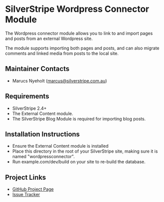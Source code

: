 # SilverStripe Wordpress Connector Module

The Wordpress connector module allows you to link to and import pages and posts
from an external Wordpress site.

The module supports importing both pages and posts, and can also migrate comments
and linked media from posts to the local site.

## Maintainer Contacts
*  Marucs Nyeholt (<marcus@silverstripe.com.au>)

## Requirements
*  SilverStripe 2.4+
*  The External Content module.
*  The SilverStripe Blog Module is required for importing blog posts.

## Installation Instructions
*  Ensure the External Content module is installed
*  Place this directory in the root of your SilverStripe site, making sure it
   is named "wordpressconnector".
*  Run example.com/dev/build on your site to re-build the database.

## Project Links
*  [GitHub Project Page](https://github.com/ajshort/silverstripe-wordpressconnector)
*  [Issue Tracker](https://github.com/ajshort/silverstripe-wordpressconnector/issues)
